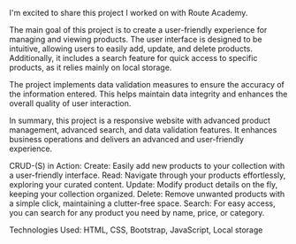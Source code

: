 I'm excited to share this project I worked on with Route Academy.

The main goal of this project is to create a user-friendly experience for managing and viewing products. The user interface is designed to be intuitive, allowing users to easily add, update, and delete products. Additionally, it includes a search feature for quick access to specific products, as it relies mainly on local storage.

The project implements data validation measures to ensure the accuracy of the information entered. This helps maintain data integrity and enhances the overall quality of user interaction.

In summary, this project is a responsive website with advanced product management, advanced search, and data validation features. It enhances business operations and delivers an advanced and user-friendly experience.

CRUD-(S) in Action:
Create: Easily add new products to your collection with a user-friendly interface.
Read: Navigate through your products effortlessly, exploring your curated content.
Update: Modify product details on the fly, keeping your collection organized.
Delete: Remove unwanted products with a simple click, maintaining a clutter-free space.
Search: For easy access, you can search for any product you need by name, price, or category. 

Technologies Used: HTML, CSS, Bootstrap, JavaScript, Local storage
